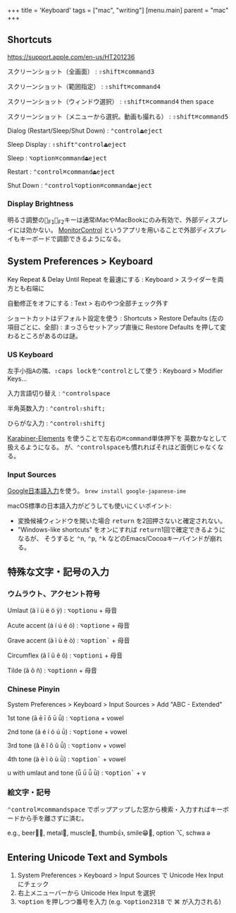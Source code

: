 +++
title = 'Keyboard'
tags = ["mac", "writing"]
[menu.main]
  parent = "mac"
+++

## Shortcuts

https://support.apple.com/en-us/HT201236

スクリーンショット（全画面）
:   <kbd>⇧shift</kbd><kbd>⌘command</kbd><kbd>3</kbd>

スクリーンショット（範囲指定）
:   <kbd>⇧shift</kbd><kbd>⌘command</kbd><kbd>4</kbd>

スクリーンショット（ウィンドウ選択）
:   <kbd>⇧shift</kbd><kbd>⌘command</kbd><kbd>4</kbd> then <kbd>space</kbd>

スクリーンショット（メニューから選択。動画も撮れる）
:   <kbd>⇧shift</kbd><kbd>⌘command</kbd><kbd>5</kbd>

Dialog (Restart/Sleep/Shut Down)
:   <kbd>⌃control</kbd><kbd>⏏︎eject</kbd>

Sleep Display
:   <kbd>⇧shift</kbd><kbd>⌃control</kbd><kbd>⏏︎eject</kbd>

Sleep
:   <kbd>⌥option</kbd><kbd>⌘command</kbd><kbd>⏏︎eject</kbd>

Restart
:   <kbd>⌃control</kbd><kbd>⌘command</kbd><kbd>⏏︎eject</kbd>

Shut Down
:   <kbd>⌃control</kbd><kbd>⌥option</kbd><kbd>⌘command</kbd><kbd>⏏︎eject</kbd>


### Display Brightness

明るさ調整の<kbd>🔅<sub>F1</sub></kbd><kbd>🔆<sub>F2</sub></kbd>キーは通常iMacやMacBookにのみ有効で、外部ディスプレイには効かない。
[MonitorControl](https://github.com/MonitorControl/MonitorControl)
というアプリを用いることで外部ディスプレイもキーボードで調節できるようになる。


## System Preferences > Keyboard

Key Repeat & Delay Until Repeat を最速にする
:   Keyboard > スライダーを両方とも右端に

自動修正をオフにする
:   Text > 右のやつ全部チェック外す

ショートカットはデフォルト設定を使う
:   Shortcuts > Restore Defaults (左の項目ごとに、全部)
:   まっさらセットアップ直後に Restore Defaults を押して変わるところがあるのは謎。

### US Keyboard

左手小指<kbd>A</kbd>の隣、<kbd>⇪caps lock</kbd>を<kbd>⌃control</kbd>として使う
:   Keyboard > Modifier Keys...

入力言語切り替え
:   <kbd>⌃control</kbd><kbd>space</kbd>

半角英数入力
:   <kbd>⌃control</kbd><kbd>⇧shift</kbd><kbd>;</kbd>

ひらがな入力
:   <kbd>⌃control</kbd><kbd>⇧shift</kbd><kbd>j</kbd>

[Karabiner-Elements](https://github.com/pqrs-org/Karabiner-Elements)
を使うことで左右の<kbd>⌘command</kbd>単体押下を
<kbd>英数</kbd><kbd>かな</kbd>として扱えるようになる。
が、<kbd>⌃control</kbd><kbd>space</kbd>も慣れればそれほど面倒じゃなくなる。


### Input Sources

[Google日本語入力](https://www.google.co.jp/ime/)を使う。
`brew install google-japanese-ime`

macOS標準の日本語入力がどうしても使いにくいポイント:

- 変換候補ウィンドウを開いた場合 <kbd>return</kbd> を2回押さないと確定されない。
- "Windows-like shortcuts" をオンにすれば
  <kbd>return</kbd>1回で確定できるようになるが、
  そうすると
  <kbd>⌃n</kbd>, <kbd>⌃p</kbd>, <kbd>⌃k</kbd>
  などのEmacs/Cocoaキーバインドが崩れる。


## 特殊な文字・記号の入力

### ウムラウト、アクセント符号

Umlaut (ä ï ü ë ö ÿ)
:   <kbd>⌥option</kbd><kbd>u</kbd> + 母音

Acute accent (á í ú é ó)
:   <kbd>⌥option</kbd><kbd>e</kbd> + 母音

Grave accent (à ì ù è ò)
:   <kbd>⌥option</kbd><kbd>`</kbd> + 母音

Circumflex (â î û ê ô)
:   <kbd>⌥option</kbd><kbd>i</kbd> + 母音

Tilde (ã õ ñ)
:   <kbd>⌥option</kbd><kbd>n</kbd> + 母音

### Chinese Pinyin

System Preferences > Keyboard > Input Sources > Add "ABC - Extended"

1st tone (ā ē ī ō ū ǖ)
:   <kbd>⌥option</kbd><kbd>a</kbd> + vowel

2nd tone (á é í ó ú ǘ)
:   <kbd>⌥option</kbd><kbd>e</kbd> + vowel

3rd tone (ǎ ě ǐ ǒ ǔ ǚ)
:   <kbd>⌥option</kbd><kbd>v</kbd> + vowel

4th tone (à è ì ò ù ǜ)
:   <kbd>⌥option</kbd><kbd>`</kbd> + vowel

u with umlaut and tone (ǖ ǘ ǚ ǜ)
:   <kbd>⌥option</kbd><kbd>`</kbd> + <kbd>v</kbd>

### 絵文字・記号

<kbd>⌃control</kbd><kbd>⌘command</kbd><kbd>space</kbd>
でポップアップした窓から検索・入力すればキーボードから手を離さずに済む。

e.g.,
beer🍺🍻, metal🤘, muscle💪, thumb👍, smile😁🤣, option ⌥, schwa ə

## Entering Unicode Text and Symbols

1.  System Preferences > Keyboard > Input Sources で Unicode Hex Input にチェック
1.  右上メニューバーから Unicode Hex Input を選択
1.  <kbd>⌥option</kbd> を押しつつ番号を入力
    (e.g. <kbd>⌥option</kbd><kbd>2318</kbd> で ⌘ が入力される)
